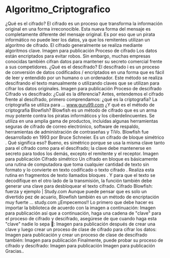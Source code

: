# Algoritmo_Criptografico
¿Qué es el cifrado?
El cifrado es un proceso que transforma la información original en una forma irreconocible. Esta nueva forma del mensaje es completamente diferente del mensaje original. Es por eso que un pirata informático no puede leer los datos, ya que los remitentes utilizan un algoritmo de cifrado. El cifrado generalmente se realiza mediante algoritmos clave.
Imagen para publicación
Proceso de cifrado
Los datos están encriptados para evitar robos. Sin embargo, muchas empresas conocidas también cifran datos para mantener su secreto comercial frente a sus competidores.
¿Qué es el descifrado?
El descifrado i es un proceso de conversión de datos codificados / encriptados en una forma que es fácil de leer y entendido por un humano o un ordenador. Este método se realiza descifrando el texto manualmente o utilizando claves que se utilizan para cifrar los datos originales.
Imagen para publicación
Proceso de descifrado
Cifrado vs descifrado: ¿Cuál es la diferencia?
Antes, entendemos el cifrado frente al descifrado, primero comprendamos: ¿qué es la criptografía? La criptografía se utiliza para ...
www.guru99.com
¿Y qué es el método de criptografía Blowfish?
Blowfish es un método de cifrado que es un arma muy potente contra los piratas informáticos y los ciberdelincuentes. Se utiliza en una amplia gama de productos, incluidas algunas herramientas seguras de cifrado de correo electrónico, software de respaldo, herramientas de administración de contraseñas y TiVo.
Blowfish fue desarrollado en 1993 por Bruce Schneier. Es un cifrado de bloque simétrico . Qué significa eso? Bueno, es simétrico porque se usa la misma clave tanto para el cifrado como para el descifrado; la clave debe mantenerse en secreto para todos los demás, excepto el remitente y el receptor.
Imagen para publicación
Cifrado simétrico
Un cifrado en bloque es básicamente una rutina de computadora que toma cualquier cantidad de texto sin formato y lo convierte en texto codificado o texto cifrado . Realiza esta rutina en fragmentos de texto llamados bloques . Y para que el texto se decodifique en el otro lado de la transmisión, la función también debe generar una clave para desbloquear el texto cifrado.
Cifrado Blowfish: fuerza y ​​ejemplo | Study.com
Aunque puede pensar que es solo un divertido pez de acuario, Blowfish también es un método de encriptación muy fuerte ...
study.com
¡¡Empecemos!!
Lo primero que debe hacer es importar la biblioteca de acuerdo con la imagen a continuación:
Imagen para publicación
así que a continuación, haga una cadena de "clave" para el proceso de cifrado y descifrado, asegúrese de que cuando haga esta "clave" nadie lo sepa 🤫:
Imagen para publicación
después de crear una clave y luego crear un proceso de clase de cifrado para cifrar los datos:
Imagen para publicación
y crear un proceso de clase de descifrado también:
Imagen para publicación
Finalmente, puede probar su proceso de cifrado y descifrado:
Imagen para publicación
Imagen para publicación
Gracias..

